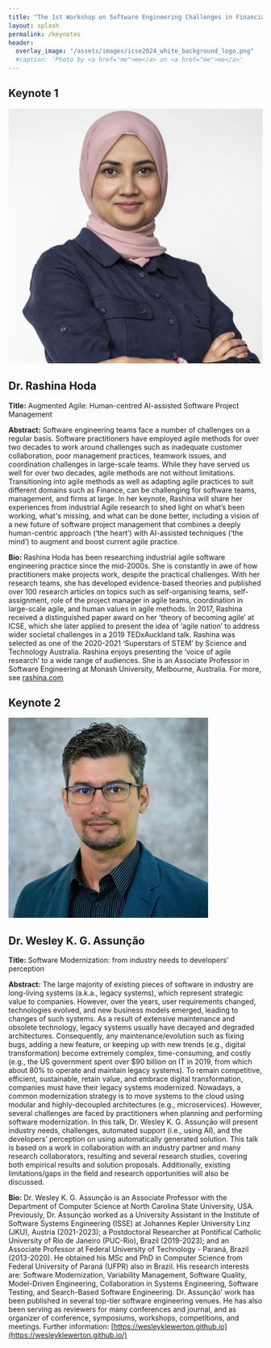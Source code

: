 ```yaml
---
title: "The 1st Workshop on Software Engineering Challenges in Financial Firms (FinanSE)"
layout: splash
permalink: /keynotes
header:
  overlay_image: "/assets/images/icse2024_white_background_logo.png"
  #caption: 'Photo by <a href="me">me</a> on <a href="me">me</a>'
---
```


<h2>Keynote 1</h2>

![rashina_hoda](/assets/images/rashina_hoda.jpg)

## Dr. Rashina Hoda

**Title:** Augmented Agile: Human-centred AI-assisted Software Project Management

**Abstract:** 
Software engineering teams face a number of challenges on a regular basis. Software practitioners have employed agile methods for over two decades to work around challenges such as inadequate customer collaboration, poor management practices, teamwork issues, and coordination challenges in large-scale teams. While they have served us well for over two decades, agile methods are not without limitations. Transitioning into agile methods as well as adapting agile practices to suit different domains such as Finance, can be challenging for software teams, management, and firms at large. In her keynote, Rashina will share her experiences from industrial Agile research to shed light on what’s been working, what's missing, and what can be done better, including a vision of a new future of software project management that combines a deeply human-centric approach (‘the heart’) with AI-assisted techniques (‘the mind’) to augment and boost current agile practice.


**Bio:**
Rashina Hoda has been researching industrial agile software engineering practice since the mid-2000s. She is constantly in awe of how practitioners make projects work, despite the practical challenges. With her research teams, she has developed evidence-based theories and published over 100 research articles on topics such as self-organising teams, self-assignment, role of the project manager in agile teams, coordination in large-scale agile, and human values in agile methods. In 2017, Rashina received a distinguished paper award on her ‘theory of becoming agile’ at ICSE, which she later applied to present the idea of ‘agile nation’ to address wider societal challenges in a 2019 TEDxAuckland talk. Rashina was selected as one of the 2020-2021 ‘Superstars of STEM’ by Science and Technology Australia. Rashina enjoys presenting the ‘voice of agile research’ to a wide range of audiences. She is an Associate Professor in Software Engineering at Monash University, Melbourne, Australia. For more, see [rashina.com](rashina.com)


<h2>Keynote 2</h2>

![wesley_assuncao](/assets/images/wesley_assuncao.jpeg)

## Dr. Wesley K. G. Assunção

**Title:** Software Modernization: from industry needs to developers’ perception

**Abstract:** 
The large majority of existing pieces of software in industry are long-living systems (a.k.a., legacy systems), which represent strategic value to companies. However, over the years, user requirements changed, technologies evolved, and new business models emerged, leading to changes of such systems. As a result of extensive maintenance and obsolete technology, legacy systems usually have decayed and degraded architectures. Consequently, any maintenance/evolution such as fixing bugs, adding a new feature, or keeping up with new trends (e.g., digital transformation) become extremely complex, time-consuming, and costly (e.g., the US government spent over $90 billion on IT in 2019, from which about 80% to operate and maintain legacy systems). To remain competitive, efficient, sustainable, retain value, and embrace digital transformation, companies must have their legacy systems modernized. Nowadays, a common modernization strategy is to move systems to the cloud using modular and highly-decoupled architectures (e.g., microservices).  However, several challenges are faced by practitioners when planning and performing software modernization. In this talk, Dr. Wesley K. G. Assunção will present industry needs, challenges, automated support (i.e., using AI), and the developers’ perception on using automatically generated solution. This talk is based on a work in collaboration with an industry partner and many research collaborators, resulting and several research studies, covering both empirical results and solution proposals. Additionally, existing limitations/gaps in the field and research opportunities will also be discussed.

**Bio:**
Dr. Wesley K. G. Assunção is an Associate Professor with the Department of Computer Science at North Carolina State University, USA. Previously, Dr. Assunção worked as a University Assistant in the Institute of Software Systems Engineering (ISSE) at Johannes Kepler University Linz (JKU), Austria (2021-2023); a Postdoctoral Researcher at Pontifical Catholic University of Rio de Janeiro (PUC-Rio), Brazil (2019-2023); and an Associate Professor at Federal University of Technology - Paraná, Brazil (2013-2020). He obtained his MSc and PhD in Computer Science from Federal University of Paraná (UFPR) also in Brazil. His research interests are: Software Modernization, Variability Management, Software Quality, Model-Driven Engineering, Collaboration in Systems Engineering,  Software Testing, and Search-Based Software Engineering. Dr. Assunção’ work has been published in several top-tier software engineering venues. He has also been serving as reviewers for many conferences and journal, and as organizer of conference, symposiums, workshops, competitions, and meetings. Further information: [https://wesleyklewerton.github.io](https://wesleyklewerton.github.io/)
